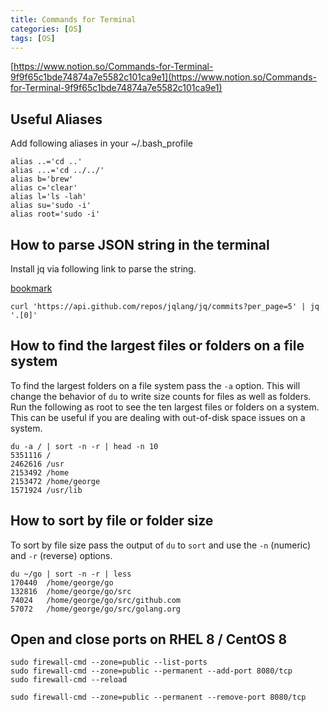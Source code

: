 ```yaml
---
title: Commands for Terminal
categories: [OS]
tags: [OS]
---
```


[https://www.notion.so/Commands-for-Terminal-9f9f65c1bde74874a7e5582c101ca9e1](https://www.notion.so/Commands-for-Terminal-9f9f65c1bde74874a7e5582c101ca9e1)


## Useful Aliases


Add following aliases in your ~/.bash_profile


```shell
alias ..='cd ..'
alias ...='cd ../../'
alias b='brew'
alias c='clear'
alias l='ls -lah'
alias su='sudo -i'
alias root='sudo -i'
```


## How to parse JSON string in the terminal


Install jq via following link to parse the string.


[bookmark](https://jqlang.github.io/jq/download/)


```shell
curl 'https://api.github.com/repos/jqlang/jq/commits?per_page=5' | jq '.[0]'
```


## **How to find the largest files or folders on a file system**


To find the largest folders on a file system pass the `-a` option. This will change the behavior of `du` to write size counts for files as well as folders. Run the following as root to see the ten largest files or folders on a system. This can be useful if you are dealing with out-of-disk space issues on a system.


```shell
du -a / | sort -n -r | head -n 10
5351116 /
2462616 /usr
2153492 /home
2153472 /home/george
1571924 /usr/lib
```


## **How to sort by file or folder size**


To sort by file size pass the output of `du` to `sort` and use the `-n` (numeric) and `-r` (reverse) options.


```shell
du ~/go | sort -n -r | less
170440  /home/george/go
132816  /home/george/go/src
74024   /home/george/go/src/github.com
57072   /home/george/go/src/golang.org
```


## Open and close ports on RHEL 8 / CentOS 8


```shell
sudo firewall-cmd --zone=public --list-ports
sudo firewall-cmd --zone=public --permanent --add-port 8080/tcp
sudo firewall-cmd --reload

sudo firewall-cmd --zone=public --permanent --remove-port 8080/tcp
```

